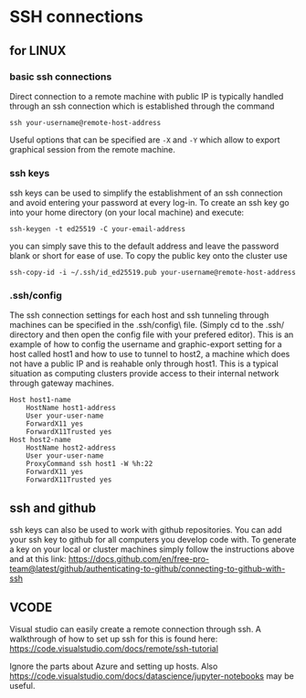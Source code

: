 # SSH connections

## for LINUX

### basic ssh connections

Direct connection to a remote machine with public IP is typically handled
through an ssh connection which is established through the command

`ssh your-username@remote-host-address`

Useful options that can be specified are `-X` and `-Y` which allow to export
graphical session from the remote machine.

### ssh keys

ssh keys can be used to simplify the establishment of an ssh connection and
avoid entering your password at every log-in. To create an ssh key go into your
home directory (on your local machine) and execute:

`ssh-keygen -t ed25519 -C your-email-address`

you can simply save this to the default address and leave the password blank
or short for ease of use.
To copy the public key onto the cluster use

`ssh-copy-id -i ~/.ssh/id_ed25519.pub your-username@remote-host-address`

### .ssh/config

The ssh connection settings for each host and ssh tunneling through machines can
be specified in the \.ssh/config\ file. (Simply cd to the .ssh/ directory and
then open the config file with your prefered editor). This is an example of how
to config the username and graphic-export setting for a host called host1 and
how to use to tunnel to host2, a machine which does not have a public IP and is
reahable only through host1. This is a typical situation as computing clusters
provide access to their internal network through gateway machines.

```
Host host1-name
    HostName host1-address
    User your-user-name
    ForwardX11 yes
    ForwardX11Trusted yes
Host host2-name
    HostName host2-address
    User your-user-name
    ProxyCommand ssh host1 -W %h:22
    ForwardX11 yes
    ForwardX11Trusted yes
```

## ssh and  github

ssh keys can also be used to work with github repositories. You can add your ssh
key to github for all computers you develop code with.
To generate a key on your local or cluster machines simply follow the instructions above and at this link:
https://docs.github.com/en/free-pro-team@latest/github/authenticating-to-github/connecting-to-github-with-ssh

## VCODE

Visual studio can easily create a remote connection through ssh.
A walkthrough of how to set up ssh for this is found here:
https://code.visualstudio.com/docs/remote/ssh-tutorial

Ignore the parts about Azure and setting up hosts. 
Also https://code.visualstudio.com/docs/datascience/jupyter-notebooks may be useful. 
